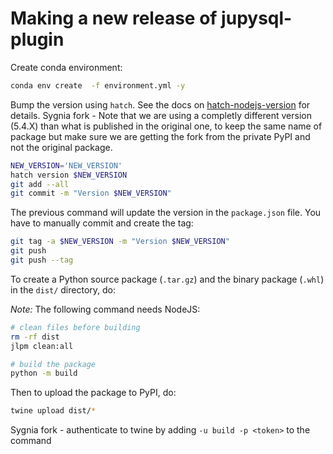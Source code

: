 # Making a new release of jupysql-plugin

Create conda environment:

```bash
conda env create  -f environment.yml -y
```

Bump the version using `hatch`. See the docs on [hatch-nodejs-version](https://github.com/agoose77/hatch-nodejs-version#semver) for details.
Sygnia fork - Note that we are using a completly different version (5.4.X) than what is published in the original one, to keep the same
name of package but make sure we are getting the fork from the private PyPI and not the original package.

```bash
NEW_VERSION='NEW_VERSION'
hatch version $NEW_VERSION
git add --all
git commit -m "Version $NEW_VERSION"
```

The previous command will update the version in the `package.json` file. You have to manually commit and create the tag:

```bash
git tag -a $NEW_VERSION -m "Version $NEW_VERSION"
git push
git push --tag
```

To create a Python source package (`.tar.gz`) and the binary package (`.whl`) in the `dist/` directory, do:

*Note:* The following command needs NodeJS:


```bash
# clean files before building
rm -rf dist
jlpm clean:all

# build the package
python -m build
```

Then to upload the package to PyPI, do:

```bash
twine upload dist/*
```

Sygnia fork - authenticate to twine by adding `-u build -p <token>` to the command